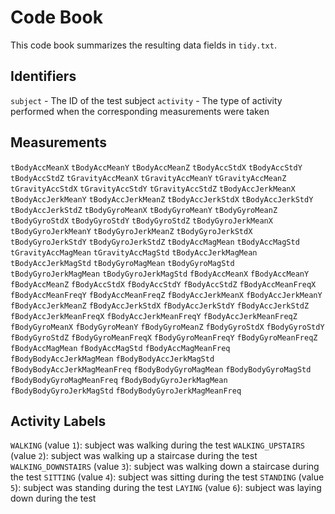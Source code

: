 # Code Book

This code book summarizes the resulting data fields in `tidy.txt`.

## Identifiers

`subject` - The ID of the test subject
`activity` - The type of activity performed when the corresponding measurements were taken

## Measurements

`tBodyAccMeanX`
`tBodyAccMeanY`
`tBodyAccMeanZ`
`tBodyAccStdX`
`tBodyAccStdY`
`tBodyAccStdZ`
`tGravityAccMeanX`
`tGravityAccMeanY`
`tGravityAccMeanZ`
`tGravityAccStdX`
`tGravityAccStdY`
`tGravityAccStdZ`
`tBodyAccJerkMeanX`
`tBodyAccJerkMeanY`
`tBodyAccJerkMeanZ`
`tBodyAccJerkStdX`
`tBodyAccJerkStdY`
`tBodyAccJerkStdZ`
`tBodyGyroMeanX`
`tBodyGyroMeanY`
`tBodyGyroMeanZ`
`tBodyGyroStdX`
`tBodyGyroStdY`
`tBodyGyroStdZ`
`tBodyGyroJerkMeanX`
`tBodyGyroJerkMeanY`
`tBodyGyroJerkMeanZ`
`tBodyGyroJerkStdX`
`tBodyGyroJerkStdY`
`tBodyGyroJerkStdZ`
`tBodyAccMagMean`
`tBodyAccMagStd`
`tGravityAccMagMean`
`tGravityAccMagStd`
`tBodyAccJerkMagMean`
`tBodyAccJerkMagStd`
`tBodyGyroMagMean`
`tBodyGyroMagStd`
`tBodyGyroJerkMagMean`
`tBodyGyroJerkMagStd`
`fBodyAccMeanX`
`fBodyAccMeanY`
`fBodyAccMeanZ`
`fBodyAccStdX`
`fBodyAccStdY`
`fBodyAccStdZ`
`fBodyAccMeanFreqX`
`fBodyAccMeanFreqY`
`fBodyAccMeanFreqZ`
`fBodyAccJerkMeanX`
`fBodyAccJerkMeanY`
`fBodyAccJerkMeanZ`
`fBodyAccJerkStdX`
`fBodyAccJerkStdY`
`fBodyAccJerkStdZ`
`fBodyAccJerkMeanFreqX`
`fBodyAccJerkMeanFreqY`
`fBodyAccJerkMeanFreqZ`
`fBodyGyroMeanX`
`fBodyGyroMeanY`
`fBodyGyroMeanZ`
`fBodyGyroStdX`
`fBodyGyroStdY`
`fBodyGyroStdZ`
`fBodyGyroMeanFreqX`
`fBodyGyroMeanFreqY`
`fBodyGyroMeanFreqZ`
`fBodyAccMagMean`
`fBodyAccMagStd`
`fBodyAccMagMeanFreq`
`fBodyBodyAccJerkMagMean`
`fBodyBodyAccJerkMagStd`
`fBodyBodyAccJerkMagMeanFreq`
`fBodyBodyGyroMagMean`
`fBodyBodyGyroMagStd`
`fBodyBodyGyroMagMeanFreq`
`fBodyBodyGyroJerkMagMean`
`fBodyBodyGyroJerkMagStd`
`fBodyBodyGyroJerkMagMeanFreq`

## Activity Labels

`WALKING` (value `1`): subject was walking during the test
`WALKING_UPSTAIRS` (value `2`): subject was walking up a staircase during the test
`WALKING_DOWNSTAIRS` (value `3`): subject was walking down a staircase during the test
`SITTING` (value `4`): subject was sitting during the test
`STANDING` (value `5`): subject was standing during the test
`LAYING` (value `6`): subject was laying down during the test
